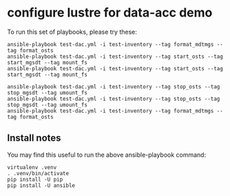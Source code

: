 # configure lustre for data-acc demo

To run this set of playbooks, please try these:

    ansible-playbook test-dac.yml -i test-inventory --tag format_mdtmgs --tag format_osts
    ansible-playbook test-dac.yml -i test-inventory --tag start_osts --tag start_mgsdt --tag mount_fs
    ansible-playbook test-dac.yml -i test-inventory --tag start_osts --tag start_mgsdt --tag mount_fs

    ansible-playbook test-dac.yml -i test-inventory --tag stop_osts --tag stop_mgsdt --tag umount_fs
    ansible-playbook test-dac.yml -i test-inventory --tag stop_osts --tag stop_mgsdt --tag umount_fs
    ansible-playbook test-dac.yml -i test-inventory --tag format_mdtmgs --tag format_osts

## Install notes

You may find this useful to run the above ansible-playbook command:

    virtualenv .venv
    . .venv/bin/activate
    pip install -U pip
    pip install -U ansible
